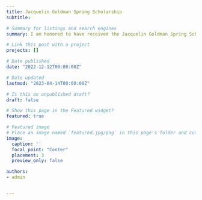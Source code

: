 ```yaml
---
title: Jacquelin Goldman Spring Scholarship
subtitle:

# Summary for listings and search engines
summary: I am honored to have received the Jacquelin Goldman Spring Scholarship from the Department of Psychology for my research on risk tolerance as a domain general trait across contexts in younger and older adults. Grateful for this recognition and excited to continue exploring the fascinating field of psychology.

# Link this post with a project
projects: []

# Date published
date: "2022-12-12T00:00:00Z"

# Date updated
lastmod: "2023-04-14T00:00:00Z"

# Is this an unpublished draft?
draft: false

# Show this page in the Featured widget?
featured: true

# Featured image
# Place an image named `featured.jpg/png` in this page's folder and customize its options here.
image:
  caption: ''
  focal_point: "Center"
  placement: 3
  preview_only: false

authors:
- admin


---
```

